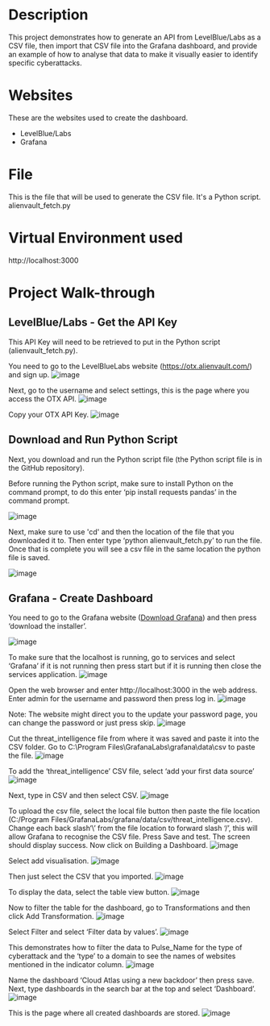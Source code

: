 # Description
This project demonstrates how to generate an API from LevelBlue/Labs as a CSV file, then import that CSV file into the Grafana dashboard, and provide an example of how to analyse that data to make it visually easier to identify specific cyberattacks.

# Websites
These are the websites used to create the dashboard.
<ul>
  <li>LevelBlue/Labs</li>
  <li>Grafana</li>
</ul>

# File
This is the file that will be used to generate the CSV file. It's a Python script.
<br>alienvault_fetch.py</br>


# Virtual Environment used
http://localhost:3000

# Project Walk-through

<h2>LevelBlue/Labs - Get the API Key</b></h2>

This API Key will need to be retrieved to put in the Python script (alienvault_fetch.py). 

You need to go to the LevelBlueLabs website (https://otx.alienvault.com/) and sign up.
![image](https://github.com/user-attachments/assets/602b62b5-6fbc-45a3-95ab-d9ce0545cd8d)

Next, go to the username and select settings, this is the page where you access the OTX API.
![image](https://github.com/user-attachments/assets/616aa1e5-ba33-4289-b825-eef82652dc7d)

Copy your OTX API Key.
![image](https://github.com/user-attachments/assets/b9e4b35e-fdcd-48d1-860f-b53610dc2185)

<h2><b>Download and Run Python Script</b></h2>
Next, you download and run the Python script file (the Python script file is in the GitHub repository).

Before running the Python script, make sure to install Python on the command prompt, to do this enter ‘pip install requests pandas’ in the command prompt.

![image](https://github.com/user-attachments/assets/70ecd6c0-cf24-4870-b00d-b1dcf12e1ccc)

Next, make sure to use 'cd' and then the location of the file that you downloaded it to. Then enter type ‘python alienvault_fetch.py’ to run the file. Once that is complete you will see a csv file in the same location the python file is saved.

![image](https://github.com/user-attachments/assets/59895bd9-9d69-4103-8169-f4bbbc3bbc10)

<h2><b>Grafana - Create Dashboard</b></h2>
You need to go to the Grafana website (<a href="https://grafana.com/grafana/download?platform=windows">Download Grafana</a>) and then press ‘download the installer’.

![image](https://github.com/user-attachments/assets/647868c0-92f2-4da8-b01d-7a228cd3cf11)

To make sure that the localhost is running, go to services and select ‘Grafana’ if it is not running then press start but if it is running then close the services application.
![image](https://github.com/user-attachments/assets/ebd1bd49-007b-431a-ae26-0df16d1b9ee4)

Open the web browser and enter http://localhost:3000 in the web address. Enter admin for the username and password then press log in.
![image](https://github.com/user-attachments/assets/0247c2af-e072-4b40-8505-f354c81cbcae)

Note: The website might direct you to the update your password page, you can change the password or just press skip.
![image](https://github.com/user-attachments/assets/a2373fa6-f6c0-46a1-9c86-7c112ec6485c)

Cut the threat_intelligence file from where it was saved and paste it into the CSV folder. Go to C:\Program Files\GrafanaLabs\grafana\data\csv to paste the file.
![image](https://github.com/user-attachments/assets/ef8884b7-cd50-435d-bb3f-14a936651cd8)

To add the ‘threat_intelligence’ CSV file, select ‘add your first data source’
![image](https://github.com/user-attachments/assets/9665e68d-4f3c-4808-a087-ade0b46bd46a)

Next, type in CSV and then select CSV.
![image](https://github.com/user-attachments/assets/6da35d6e-360f-4700-91c5-1bd88ce0766d)

To upload the csv file, select the local file button then paste the file location (C:/Program Files/GrafanaLabs/grafana/data/csv/threat_intelligence.csv). Change each back slash‘\’ from the file location to forward slash ‘/’, this will allow Grafana to recognise the CSV file. Press Save and test. The screen should display success. Now click on Building a Dashboard.
![image](https://github.com/user-attachments/assets/d6a16c4e-3c53-49f4-8f81-3bb0b9655763)

Select add visualisation.
![image](https://github.com/user-attachments/assets/7c3607fc-226a-403b-993a-f829af174d68)

Then just select the CSV that you imported.
![image](https://github.com/user-attachments/assets/8648aca3-9d20-489b-8f74-04dfe4c42868)

To display the data, select the table view button.
![image](https://github.com/user-attachments/assets/74072a83-c7a1-40c0-81a3-e28f89ac4a25)

Now to filter the table for the dashboard, go to Transformations and then click Add Transformation.
![image](https://github.com/user-attachments/assets/f68e0677-cf61-420a-bd97-0a89336d13a0)

Select Filter and select ‘Filter data by values’.
![image](https://github.com/user-attachments/assets/af727f7a-509f-44a9-8a88-620451236c98)

This demonstrates how to filter the data to Pulse_Name for the type of cyberattack and the ‘type’ to a domain to see the names of websites mentioned in the indicator column. 
![image](https://github.com/user-attachments/assets/ae351c63-edc7-4da0-9d1c-fd5122b7f45e)

Name the dashboard ‘Cloud Atlas using a new backdoor’ then press save. Next, type dashboards in the search bar at the top and select ‘Dashboard’.
![image](https://github.com/user-attachments/assets/c0bc580b-675e-4df8-9aed-3444c33c2816)

This is the page where all created dashboards are stored.
![image](https://github.com/user-attachments/assets/0e070702-f45b-4157-89a9-ba99531022df)





